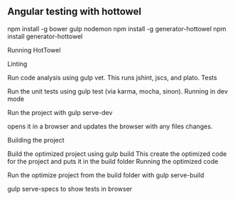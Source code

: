 ## Angular testing with hottowel

npm install -g bower gulp nodemon
npm install -g generator-hottowel
npm install generator-hottowel

Running HotTowel

Linting

Run code analysis using gulp vet. This runs jshint, jscs, and plato.
Tests

Run the unit tests using gulp test (via karma, mocha, sinon).
Running in dev mode

Run the project with gulp serve-dev

opens it in a browser and updates the browser with any files changes.

Building the project

Build the optimized project using gulp build
This create the optimized code for the project and puts it in the build folder
Running the optimized code

Run the optimize project from the build folder with gulp serve-build

gulp serve-specs to show tests in browser
